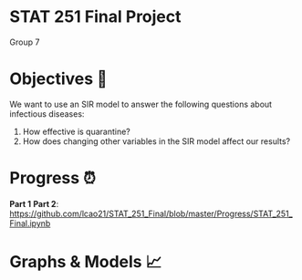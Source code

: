 # STAT 251 Final Project 
Group 7

# Objectives 📌
We want to use an SIR model to answer the following questions about infectious diseases:
1) How effective is quarantine?
2) How does changing other variables in the SIR model affect our results?

# Progress ⏰
**Part 1**
**Part 2**: https://github.com/lcao21/STAT_251_Final/blob/master/Progress/STAT_251_Final.ipynb

# Graphs & Models 📈

